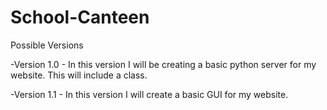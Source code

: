 # School-Canteen

Possible Versions

-Version 1.0 - In this version I will be creating a basic python server for my website. This will include a class.

-Version 1.1 - In this version I will create a basic GUI for my website.
